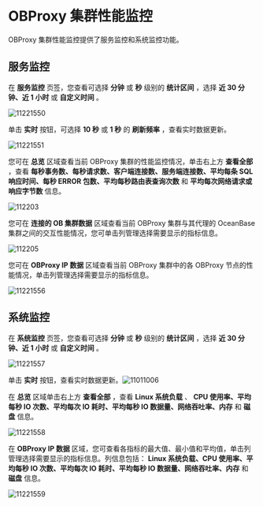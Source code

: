OBProxy 集群性能监控 
===================================

OBProxy 集群性能监控提供了服务监控和系统监控功能。

**服务监控** 
-----------------------------

在 **服务监控** 页签，您查看可选择 **分钟** 或 **秒** 级别的 **统计区间** ，选择 **近 30 分钟、近 1 小时** 或 **自定义时间** 。

![11221550](https://help-static-aliyun-doc.aliyuncs.com/assets/img/zh-CN/5165467361/p355963.png)

单击 **实时** 按钮，可选择 **10 秒** 或 **1 秒** 的 **刷新频率** ，查看实时数据更新。

![11221551](https://help-static-aliyun-doc.aliyuncs.com/assets/img/zh-CN/5165467361/p355964.png)

您可在 **总览** 区域查看当前 OBProxy 集群的性能监控情况，单击右上方 **查看全部** ，查看 **每秒事务数、每秒请求数、客户端连接数、服务端连接数、平均每条 SQL 响应时间、每秒 ERROR 包数、平均每秒路由表查询次数** 和 **平均每次网络请求或响应字节数** 信息。

![112203](https://help-static-aliyun-doc.aliyuncs.com/assets/img/zh-CN/5165467361/p355965.png)

您可在 **连接的 OB 集群数据** 区域查看当前 OBProxy 集群与其代理的 OceanBase 集群之间的交互性能情况，您可单击列管理选择需要显示的指标信息。

![112205](https://help-static-aliyun-doc.aliyuncs.com/assets/img/zh-CN/6165467361/p355972.png)

您可在 **OBProxy IP 数据** 区域查看当前 OBProxy 集群中的各 OBProxy 节点的性能情况，单击列管理选择需要显示的指标信息。

![11221556](https://obbusiness-private.oss-cn-shanghai.aliyuncs.com/doc/img/ocp/401/IP%E6%95%B0%E6%8D%AE1.png)

**系统监控** 
-----------------------------

在 **系统监控** 页签，您查看可选择 **分钟** 或 **秒** 级别的 **统计区间** ，选择 **近 30 分钟、近 1 小时** 或 **自定义时间** 。

![11221557](https://help-static-aliyun-doc.aliyuncs.com/assets/img/zh-CN/6165467361/p355978.png)

单击 **实时** 按钮，查看实时数据更新。![11011006](https://help-static-aliyun-doc.aliyuncs.com/assets/img/zh-CN/2168456361/p345940.png)

在 **总览** 区域单击右上方 **查看全部** ，查看 **Linux 系统负载** 、 **CPU 使用率、平均每秒 IO 次数、平均每次 IO 耗时、平均每秒 IO 数据量、网络吞吐率、内存** 和 **磁盘** 信息。

![11221558](https://help-static-aliyun-doc.aliyuncs.com/assets/img/zh-CN/6165467361/p355984.png)

在 **OBProxy IP 数据** 区域，您可查看各指标的最大值、最小值和平均值，单击列管理选择需要显示的指标信息。列信息包括： **Linux 系统负载、CPU 使用率、平均每秒 IO 次数、平均每次 IO 耗时、平均每秒 IO 数据量、网络吞吐率、内存** 和 **磁盘** 信息。

![11221559](https://help-static-aliyun-doc.aliyuncs.com/assets/img/zh-CN/6165467361/p355986.png)
